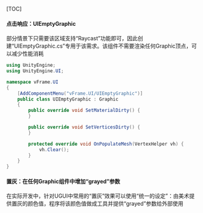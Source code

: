 [TOC]



#### 点击响应：UIEmptyGraphic

部分情景下只需要该区域支持“Raycast”功能即可，因此创建“UIEmptyGraphic.cs”专用于该需求。该组件不需要渲染任何Graphic顶点，可以减少性能消耗

```c#
using UnityEngine;
using UnityEngine.UI;

namespace vFrame.UI
{
    [AddComponentMenu("vFrame.UI/UIEmptyGraphic")]
    public class UIEmptyGraphic : Graphic
    {
        public override void SetMaterialDirty() {
        }

        public override void SetVerticesDirty() {
        }

        protected override void OnPopulateMesh(VertexHelper vh) {
            vh.Clear();
        }
    }
}
```



#### 置灰：在任何Graphic组件中增加“grayed”参数

在实际开发中，针对UGUI中常用的“置灰”效果可以使用“统一的设定”：由美术提供置灰的颜色值，程序将该颜色值做成工具并提供“grayed”参数给外部使用























